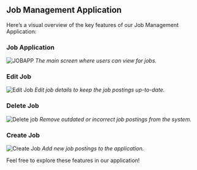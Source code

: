 ## Job Management Application

Here’s a visual overview of the key features of our Job Management Application:

### Job Application
![JOBAPP](https://github.com/user-attachments/assets/5bcc0406-4e96-45fc-92b8-6aae532ad88e)
*The main screen where users can view for jobs.*

### Edit Job
![Edit Job](https://github.com/user-attachments/assets/ebd69496-23ad-4c4f-b9fc-2522867d922f)
*Edit job details to keep the job postings up-to-date.*

### Delete Job
![Delete job](https://github.com/user-attachments/assets/e692dd80-dd4f-48e6-85c5-b6e6136261f0)
*Remove outdated or incorrect job postings from the system.*

### Create Job
![Create Job](https://github.com/user-attachments/assets/cb3ef72b-ddf5-4740-bb4e-3cbf3bc7388a)
*Add new job postings to the application.*

Feel free to explore these features in our application!




